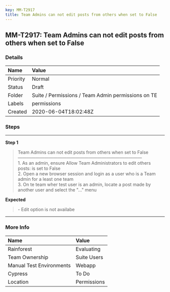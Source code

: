 ```yaml
---
key: MM-T2917
title: Team Admins can not edit posts from others when set to False
---
```


## MM-T2917: Team Admins can not edit posts from others when set to False

### Details

| Name     | Value                                              |
| :------- | :------------------------------------------------- |
| Priority | Normal                                             |
| Status   | Draft                                              |
| Folder   | Suite / Permissions / Team Admin permissions on TE |
| Labels   | permissions                                        |
| Created  | 2020-06-04T18:02:48Z                               |

### Steps

<hr/>

**Step 1**

> <article>Team Admins can not edit posts from others when set to False<br />&mdash;&mdash;&mdash;&mdash;&mdash;&mdash;&mdash;&mdash;&mdash;&mdash;&mdash;&mdash;&mdash;&mdash;&mdash;&mdash;&mdash;&mdash;&mdash;&mdash;&mdash;&mdash;&mdash;&mdash;&mdash;&mdash;&mdash;&mdash;<br />1. As an admin, ensure Allow Team Administrators to edit others posts: is set to False<br />2. Open a new browser session and login as a user who is a Team admin for a least one team<br />3. On te team wher test user is an admin, locate a post made by another user and select the &quot;...&quot; menu</article>

**Expected**

> <article>- Edit option is not availabe</article>

<hr/>

### More Info

| Name                     | Value       |
| :----------------------- | :---------- |
| Rainforest               | Evaluating  |
| Team Ownership           | Suite Users |
| Manual Test Environments | Webapp      |
| Cypress                  | To Do       |
| Location                 | Permissions |
